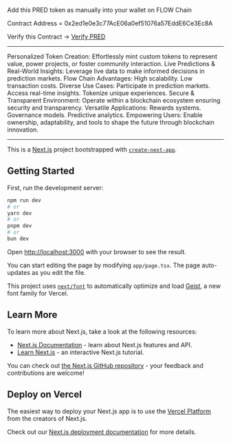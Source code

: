 Add this PRED token as manually into your wallet on FLOW Chain

Contract Address = 0x2ed1e0e3c77AcE06a0ef51076a57EddE6Ce3Ec8A

Verify this Contract -> [Verify PRED](https://evm-testnet.flowscan.io/token/0x2ed1e0e3c77AcE06a0ef51076a57EddE6Ce3Ec8A)

---------

Personalized Token Creation: Effortlessly mint custom tokens to represent value, power projects, or foster community interaction.
Live Predictions & Real-World Insights: Leverage live data to make informed decisions in prediction markets.
Flow Chain Advantages:
High scalability.
Low transaction costs.
Diverse Use Cases:
Participate in prediction markets.
Access real-time insights.
Tokenize unique experiences.
Secure & Transparent Environment: Operate within a blockchain ecosystem ensuring security and transparency.
Versatile Applications:
Rewards systems.
Governance models.
Predictive analytics.
Empowering Users: Enable ownership, adaptability, and tools to shape the future through blockchain innovation.

-------------


This is a [Next.js](https://nextjs.org) project bootstrapped with [`create-next-app`](https://nextjs.org/docs/app/api-reference/cli/create-next-app).

## Getting Started

First, run the development server:

```bash
npm run dev
# or
yarn dev
# or
pnpm dev
# or
bun dev
```

Open [http://localhost:3000](http://localhost:3000) with your browser to see the result.

You can start editing the page by modifying `app/page.tsx`. The page auto-updates as you edit the file.

This project uses [`next/font`](https://nextjs.org/docs/app/building-your-application/optimizing/fonts) to automatically optimize and load [Geist](https://vercel.com/font), a new font family for Vercel.

## Learn More

To learn more about Next.js, take a look at the following resources:

- [Next.js Documentation](https://nextjs.org/docs) - learn about Next.js features and API.
- [Learn Next.js](https://nextjs.org/learn) - an interactive Next.js tutorial.

You can check out [the Next.js GitHub repository](https://github.com/vercel/next.js) - your feedback and contributions are welcome!

## Deploy on Vercel

The easiest way to deploy your Next.js app is to use the [Vercel Platform](https://vercel.com/new?utm_medium=default-template&filter=next.js&utm_source=create-next-app&utm_campaign=create-next-app-readme) from the creators of Next.js.

Check out our [Next.js deployment documentation](https://nextjs.org/docs/app/building-your-application/deploying) for more details.
